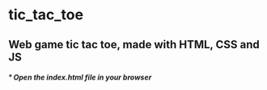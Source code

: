 # tic_tac_toe

<div> <h2> Web game tic tac toe, made with HTML, CSS and JS </h2> </div>
<div> <h5> ° Open the index.html file in your browser </h5> </div>